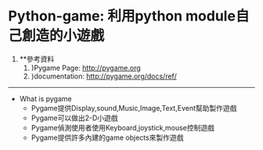# Python-game: 利用python module自己創造的小遊戲

 1. **參考資料
    1. )Pygame Page: http://pygame.org
    2. )documentation: http://pygame.org/docs/ref/
  ------

* What is pygame
  * Pygame提供Display,sound,Music,Image,Text,Event幫助製作遊戲
  * Pygame可以做出2-D小遊戲
  * Pygame偵測使用者使用Keyboard,joystick,mouse控制遊戲
  * Pygame提供許多內建的game objects來製作遊戲
     

